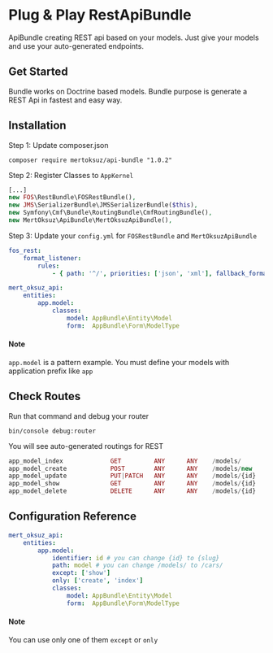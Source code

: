 # Plug & Play RestApiBundle

ApiBundle creating REST api based on your models. Just give your models and use your auto-generated endpoints.

## Get Started

Bundle works on Doctrine based models. Bundle purpose is generate a REST Api in fastest and easy way.

## Installation

Step 1: Update composer.json

```
composer require mertoksuz/api-bundle "1.0.2"
```

Step 2: Register Classes to `AppKernel`

```php
[...]
new FOS\RestBundle\FOSRestBundle(),
new JMS\SerializerBundle\JMSSerializerBundle($this),
new Symfony\Cmf\Bundle\RoutingBundle\CmfRoutingBundle(),
new MertOksuz\ApiBundle\MertOksuzApiBundle(),
```

Step 3: Update your `config.yml` for `FOSRestBundle` and `MertOksuzApiBundle`

```yml
fos_rest:
    format_listener:
        rules:
            - { path: '^/', priorities: ['json', 'xml'], fallback_format: 'json', prefer_extension: false }
```

```yml
mert_oksuz_api:
    entities:
        app.model:
            classes:
                model: AppBundle\Entity\Model
                form:  AppBundle\Form\ModelType
```

#### Note
`app.model` is a pattern example. You must define your models with application prefix like `app`


## Check Routes

Run that command and debug your router
```
bin/console debug:router
```

You will see auto-generated routings for REST
```php 
app_model_index             GET         ANY      ANY    /models/                            
app_model_create            POST        ANY      ANY    /models/new                         
app_model_update            PUT|PATCH   ANY      ANY    /models/{id}                        
app_model_show              GET         ANY      ANY    /models/{id}                        
app_model_delete            DELETE      ANY      ANY    /models/{id} 
```


## Configuration Reference

```yml
mert_oksuz_api:
    entities:
        app.model:
            identifier: id # you can change {id} to {slug}
            path: model # you can change /models/ to /cars/
            except: ['show']
            only: ['create', 'index']
            classes:
                model: AppBundle\Entity\Model
                form:  AppBundle\Form\ModelType
```

#### Note

You can use only one of them `except` or `only`